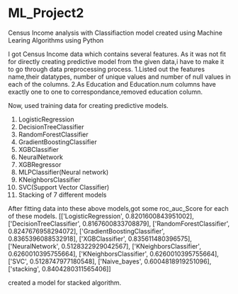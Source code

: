 # ML_Project2
Census Income analysis with Classifiaction model created using Machine Learing Algorithms using Python

I got Census Income data which contains several features. As it was not fit for directly creating predictive model from the given data,i have to make it to go through data preprocessing process.
1.Listed out the features name,their datatypes, number of unique values and number of null values in each of the columns.
2.As Education and Education.num columns have exactly one to one to correspondance,removed education column.

Now, used training data for creating predictive models.
1. LogisticRegression
2. DecisionTreeClassifier
3. RandomForestClassifier
4. GradientBoostingClassifier
5. XGBClassifier
6. NeuralNetwork
7. XGBRegressor
8. MLPClassifier(Neural network)
9. KNeighborsClassifier
10. SVC(Support Vector Classifier)
11. Stacking of 7 different models

After fitting data into these above models,got some roc_auc_Score for each of these models.
[['LogisticRegression', 0.8201600843951002],
 ['DecisionTreeClassifier', 0.8167600833708879],
 ['RandomForestClassifier', 0.8247676958294072],
 ['GradientBoostingClassifier', 0.8365396088532918],
 ['XGBClassifier', 0.835611480396575],
 ['NeuralNetwork', 0.5128322929042567],
 ['KNeighborsClassifier', 0.6260010395755664],
 ['KNeighborsClassifier', 0.6260010395755664],
 ['SVC', 0.5128747977180548],
 ['Naive_bayes', 0.6004818919251096],
 ['stacking', 0.8404280311565406]]
 
 created a model for stacked algorithm.
